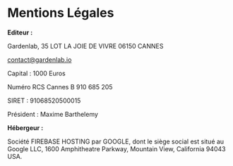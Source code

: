 # Mentions Légales

**Editeur :**&#x20;

Gardenlab, 35 LOT LA JOIE DE VIVRE 06150 CANNES

contact@gardenlab.io

Capital : 1000 Euros

Numéro RCS Cannes B 910 685 205

SIRET : 91068520500015

Président : Maxime Barthelemy



**Hébergeur :**

Société FIREBASE HOSTING par GOOGLE, dont le siège social est situé au Google LLC, 1600 Amphitheatre Parkway, Mountain View, California 94043 USA.
